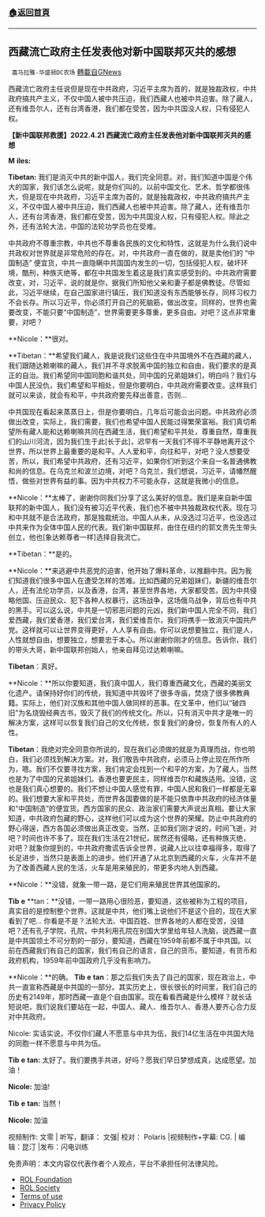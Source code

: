 ###  [:house:返回首頁](https://github.com/ourhimalayas/txt)
---


## 西藏流亡政府主任发表他对新中国联邦灭共的感想
` 喜马拉雅-华盛顿DC农场` [轉載自GNews](https://gnews.org/zh-hans/2402279/)

西藏流亡政府主任说但是现在中共政府，习近平主席为首的，就是独裁政权，中共政府搞共产主义，不仅中国人被中共压迫，我们西藏人也被中共迫害。除了藏人，还有维吾尔人，还有台湾香港，我们都在受苦，因为中共国没人权，只有侵犯人权。

**【新中国联邦救援】2022.4.21 西藏流亡政府主任发表他对新中国联邦灭共的感** **想**

**M** **iles:**

**Tibetan:** 我们是消灭中共的新中国人，我们完全同意。对，我们知道中国是个伟大的国家，我们该怎么说呢，就是你们叫的。以前中国文化、艺术、哲学都很伟大，但是现在中共政府，习近平主席为首的，就是独裁政权，中共政府搞共产主义，不仅中国人被中共压迫，我们西藏人也被中共迫害。除了藏人，还有维吾尔人，还有台湾香港，我们都在受苦，因为中共国没人权，只有侵犯人权。除此之外，还有法轮大法，中国的法轮功学员也在受难。

中共政府不尊重宗教，中共也不尊重各民族的文化和特性，这就是为什么我们说中共政权对世界就是非常危险的存在。对，中共政府一直在做的，就是卖他们的 “中国制造” 便宜货，中共一直隐瞒中共国国内发生的一切，包括侵犯人权，破坏环境，酷刑，种族灭绝等，都在中共国发生着这是我们真实感受到的。中共政府需要改变，对，习近平，说的就是你，据我们所知他父亲和妻子都是佛教徒。尽管如此，习近平继续，在自己国家进行镇压，我们知道没有东西能够长存，同样习权力不会长存。所以习近平，你必须打开自己的死脑筋，做出改变。同样的，世界也需要改变，不能只要“中国制造”，世界需要更多尊重，更多自由。对吧？这点非常重要，对吧？

**Nicole：**很对。

**Tibetan：**希望我们藏人，我是说我们这些住在中共国境外不在西藏的藏人，我们跟随达赖喇嘛的藏人，我们并不寻求脱离中国的独立和自由，我们要求的是真正的自治。我们希望同中国同胞和谐共处，同中国的兄弟姐妹们，明白吗？我们与中国人民没仇，我们希望和平相处，但是你要明白，中共政府需要改变。这样我们就可以来谈，就会有和平，中共政府要先释出善意，否则…

中共国现在看起来蒸蒸日上，但是你要明白，几年后可能会出问题。中共政府必须做出改变，实际上，我们需要，我们也希望中国人民能过得繁荣富裕。我们真切希望所有藏人能和达赖喇嘛共同在西藏生活，我们希望和平共处，尊重自然，尊重我们的山川河流，因为我们生于此[长于此]，迟早有一天我们不得不平静地离开这个世界，所以世界上最重要的是和平。人人爱和平，向往和平，对吧？没人想要受苦，所以，我们希望中共政府，还有习近平，如果你们听到这个来自一名普通佛教和尚的信息。在乌克兰和波兰边境，对吧？乌克兰，我们想说，习近平，请幡然醒悟，做些对世界有益的事。因为中共权力不可能永存，这就是我微小的信息。

**Nicole：**太棒了，谢谢你同我们分享了这么美好的信息。我们是来自新中国联邦的新中国人，我们没有被习近平代表，我们也不被中共独裁政权代表。现在习和中共就不是合法政府，那是独裁统治。中国人从未，从没选过习近平，也没选过中共来作为全体中国人民的代表。我们新中国联邦，由住在纽约的郭文贵先生带头创立，他也[象达赖尊者一样]选择自我流亡。

**Tibetan：**是的。

**Nicole：**来逃避中共恶党的迫害，他开始了爆料革命，以推翻中共。因为我们知道我们很多中国人在遭受怎样的苦难。比如西藏的兄弟姐妹们，新疆的维吾尔人，还有法伦功学员，以及香港，台湾，甚至世界各地，大家都受苦。因为中共侵略他国、压迫民众、犯下各种人权暴行，这场战争，这场俄乌战争，背后也有中共的黑手。可以这么说，中共是一切邪恶问题的元凶，我们新中国人完全不同，我们爱西藏，我们爱香港，我们爱台湾，我们爱维吾尔，我们将携手一致消灭中国共产党。这样就可以让世界变得更好，人人享有自由。你可以说想要独立，我们是人，人性就想自由，想要独立，想要忠于本心。所以谢谢你刚才的信息。告诉你，我们的带头大哥，新中国联邦创始人，他亲自拜见过达赖喇嘛。

**Tibetan**：真好。

**Nicole：**所以你要知道，我们真中国人，我们尊重西藏文化，西藏的美丽文化遗产。请保持好你们的传统，我知道中共毁坏了很多寺庙，焚烧了很多佛教典籍。实际上，他们对汉族和其他中国人做同样的恶事。在文革中，他们以“破四旧”为名烧毁经典古书，毁灭了我们的传统文化。所以，只有消灭中共才是唯一的解决方案，这样可以恢复我们自己的文化传统，恢复我们的身份，恢复所有人的人性。

**Tibetan**：我绝对完全同意你所说的，现在我们必须做的就是为真理而战，你也明白，我们必须找到解决方案。对，我们敬告中共政府，必须马上停止现在所作所为，嗯。我们不仅要寻找方案，我们肯定会找到一个和平的方案，为了藏人，当然也是为了中国的兄弟姐妹们。香港也要更民主，同样维吾尔和藏族适用。没错，这也是我们真心想要的。我们不想让中国人感觉有罪，中国人民和我们一样都是无辜的。我们想要大家和平共处，而世界各国要做的是不能只依靠中共政府的经济体量和“中国制造”的便宜货。西方国家的民众、政治家们需要大声说出真相。要让大家知道，中共政府包藏的野心，这样他们可以成为这个世界的荣耀。防止中共政府的野心得逞，西方各国必须做出真正改变。当然，正如我们刚才说的，时间飞逝，对吧？时间也许不多了。现在我们生活在21世纪，居然还有侵略，还有种族灭绝，对吧？就象你提到的，中共政府撒谎告诉全世界，说藏人比以往幸福得多，取得了长足进步，当然只是表面上的进步。他们开通了从北京到西藏的火车，火车并不是为了改善西藏人民的生活，火车是用来殖民的，带更多内地人到西藏。

**Nicole：**没错，就象一带一路，是它们用来殖民世界其他国家的。

**Tib** **e** **tan：**没错，一带一路用心很险恶，要知道，这些被称为工程的项目，真实目的是控制整个世界。这就是中共，他们嘴上说他们不是这个目的，现在大家看到了吧… 你看是不是？法轮大法、中国百姓、世界各地的人都在受苦，没错吧？还有孔子学院，孔院，中共利用孔院在别国大学里给年轻人洗脑，说西藏一直是中共国领土不可分割的一部分，要知道，西藏在1959年前都不属于中共国。以前在西藏我们有自己的国家，我们有自己的语言，自己的货币。要知道，有货币和政府机构，1959年前中国政府几乎没有影响力。

**Nicole：**的确。
**Tib** **e** **tan**：那之后我们失去了自己的国家，现在政治上，中共一直宣称西藏是中共国的一部分。其实历史上，很长很长的时间里，我们自己的历史有2149年，那时西藏一直是个自由国家。现在看看西藏是什么模样？就长话短说吧，我们说我们要站在一起，中国人、藏人、维吾尔人、香港人要齐心合力反对中共政府。

Nicole: 实话实说，不仅你们藏人不愿意与中共为伍，我们14亿生活在中共国大陆的同胞一样不愿意与中共为伍。

**Tib** **e** **tan:** 太好了。我们要携手共进，好吗？愿我们早日梦想成真，达成愿望。加油！

**Nicole:** 加油!

**Tib** **e** **tan:** 当然！

**Nicole:** 加油





视频制作: 文零 | 听写，翻译： 文强| 校对： Polaris |视频制作+字幕: CG. | 编辑：昆汀 |发布：闪电训练

 

免责声明：本文内容仅代表作者个人观点，平台不承担任何法律风险。

- [ROL Foundation](https://rolfoundation.org/)
- [ROL Society](https://rolsociety.org/)
- [Terms of use](https://gnews.org/terms-of-use-3/)
- [Privacy Policy](https://gnews.org/privacy-policy/)

